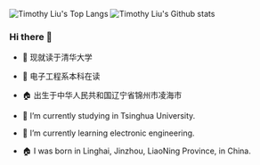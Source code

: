 
![Timothy Liu's Top Langs](https://github-readme-stats.vercel.app/api/top-langs/?username=Timothy-LiuXueFeng&count_private=true&theme=tokyonight&border_color=000000&bg_color=45,D5592B,7223DA)
![Timothy Liu's Github stats](https://github-readme-stats.vercel.app/api?username=Timothy-LiuXueFeng&show_icons=true&count_private=true&theme=tokyonight&border_color=000000&bg_color=45,D5592B,7223DA)

### Hi there 👋

<!--
**Timothy-LiuXuefeng/Timothy-LiuXuefeng** is a ✨ _special_ ✨ repository because its `README.md` (this file) appears on your GitHub profile.

Here are some ideas to get you started:

- 🔭 I’m currently working on ...
- 🌱 I’m currently learning ...
- 👯 I’m looking to collaborate on ...
- 🤔 I’m looking for help with ...
- 💬 Ask me about ...
- 📫 How to reach me: ...
- 😄 Pronouns: ...
- ⚡ Fun fact: ...
-->

- 🔭 现就读于清华大学
- 🌱 电子工程系本科在读
- 🏠 出生于中华人民共和国辽宁省锦州市凌海市

- 🔭 I’m currently studying in Tsinghua University.
- 🌱 I’m currently learning electronic engineering.
- 🏠 I was born in Linghai, Jinzhou, LiaoNing Province, in China.
